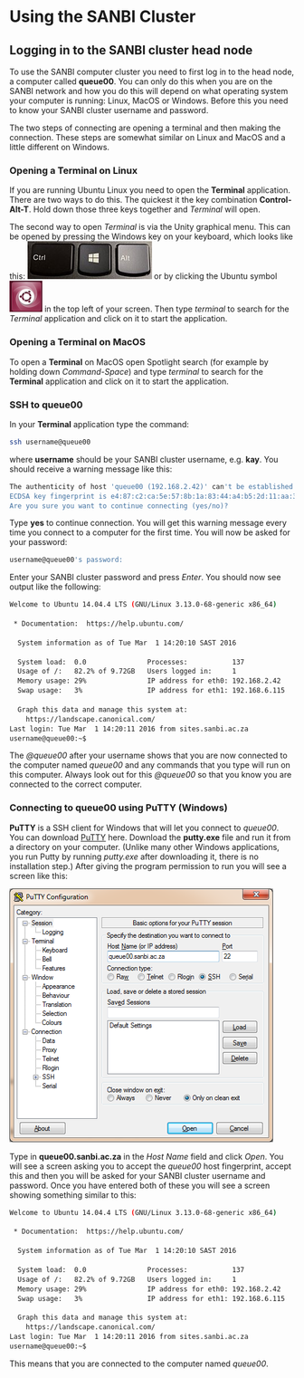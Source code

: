 # Using the SANBI Cluster
## Logging in to the SANBI cluster head node

To use the SANBI computer cluster you need to first log in to the head node, a computer called **queue00**. You can only do this when you are on the SANBI network and how you do this will depend on what operating system your computer is running: Linux, MacOS or Windows. Before this you need to know your SANBI cluster username and password.

The two steps of connecting are opening a terminal and then making the connection. These steps are somewhat similar on Linux and MacOS and a little different on Windows.

### Opening a Terminal on Linux

If you are running Ubuntu Linux you need to open the **Terminal** application. There are two ways to do this. The quickest it the key combination **Control-Alt-T**. Hold down those three keys together and _Terminal_ will open.

The second way to open _Terminal_ is via the Unity graphical menu. This can be opened by pressing the Windows key on your keyboard, which looks like this: ![alt text](_media/ctrl_super_alt.jpg "CTRL/SUPER/ALT keys") or by clicking the Ubuntu symbol ![alt text](_media/UbuntuSwirlButton.png "Ubuntu Swirl Menu Key") in the top left of your screen. Then type _terminal_ to search for the _Terminal_ application and click on it to start the application.

### Opening a Terminal on MacOS

To open a **Terminal** on MacOS open Spotlight search (for example by holding down _Command-Space_) and type _terminal_ to search for the **Terminal** application and click on it to start the application.

### SSH to queue00

In your **Terminal** application type the command:

```bash
ssh username@queue00
```

where **username** should be your SANBI cluster username, e.g. **kay**. You should receive a warning message like this:

```bash
The authenticity of host 'queue00 (192.168.2.42)' can't be established.
ECDSA key fingerprint is e4:87:c2:ca:5e:57:8b:1a:83:44:a4:b5:2d:11:aa:31.
Are you sure you want to continue connecting (yes/no)?
```

Type **yes** to continue connection. You will get this warning message every time you connect to a computer for the first time. You will now be asked for your password:

```bash
username@queue00's password: 
```

Enter your SANBI cluster password and press _Enter_. You should now see output like the following:

```bash
Welcome to Ubuntu 14.04.4 LTS (GNU/Linux 3.13.0-68-generic x86_64)

 * Documentation:  https://help.ubuntu.com/

  System information as of Tue Mar  1 14:20:10 SAST 2016

  System load:  0.0               Processes:           137
  Usage of /:   82.2% of 9.72GB   Users logged in:     1
  Memory usage: 29%               IP address for eth0: 192.168.2.42
  Swap usage:   3%                IP address for eth1: 192.168.6.115

  Graph this data and manage this system at:
    https://landscape.canonical.com/
Last login: Tue Mar  1 14:20:11 2016 from sites.sanbi.ac.za
username@queue00:~$ 
```

The _@queue00_ after your username shows that you are now connected to the computer named _queue00_ and any commands that you type will run on this computer. Always look out for this _@queue00_ so that you know you are connected to the correct computer.

### Connecting to queue00 using PuTTY (Windows)

**PuTTY** is a SSH client for Windows that will let you connect to _queue00_. You can download [PuTTY](https://www.putty.org/) here. Download the **putty.exe** file and run it from a directory on your computer. (Unlike many other Windows applications, you run Putty by running _putty.exe_ after downloading it, there is no installation step.) After giving the program permission to run you will see a screen like this:

![alt text](_media/putty_screenshot-1.png)

Type in **queue00.sanbi.ac.za** in the _Host Name_ field and click _Open_. You will see a screen asking you to accept the _queue00_ host fingerprint, accept this and then you will be asked for your SANBI cluster username and password. Once you have entered both of these you will see a screen showing something similar to this:

```bash
Welcome to Ubuntu 14.04.4 LTS (GNU/Linux 3.13.0-68-generic x86_64)

 * Documentation:  https://help.ubuntu.com/

  System information as of Tue Mar  1 14:20:10 SAST 2016

  System load:  0.0               Processes:           137
  Usage of /:   82.2% of 9.72GB   Users logged in:     1
  Memory usage: 29%               IP address for eth0: 192.168.2.42
  Swap usage:   3%                IP address for eth1: 192.168.6.115

  Graph this data and manage this system at:
    https://landscape.canonical.com/
Last login: Tue Mar  1 14:20:11 2016 from sites.sanbi.ac.za
username@queue00:~$ 
```

This means that you are connected to the computer named _queue00_.
